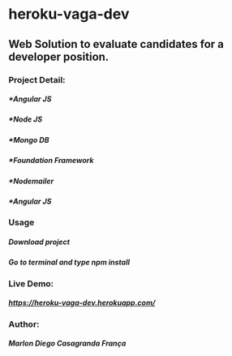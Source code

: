 # heroku-vaga-dev
<h2>Web Solution to evaluate candidates for a developer position.</h2>

<h3>Project Detail:</h3>
<h5>*Angular JS</h4>
<h5>*Node JS</h4>
<h5>*Mongo DB</h5>
<h5>*Foundation Framework</h4>
<h5>*Nodemailer</h5>
<h5>*Angular JS</h5>

<h3>Usage</h3>
<h5>Download project</h5>
<h5>Go to terminal and type <i>npm install</i></h5>


<h3>Live Demo:</h3>
<h5><a href="https://heroku-vaga-dev.herokuapp.com/#/">https://heroku-vaga-dev.herokuapp.com/</a></h5>

<h3>Author:</h3>
<h5>Marlon Diego Casagranda França</h5>


